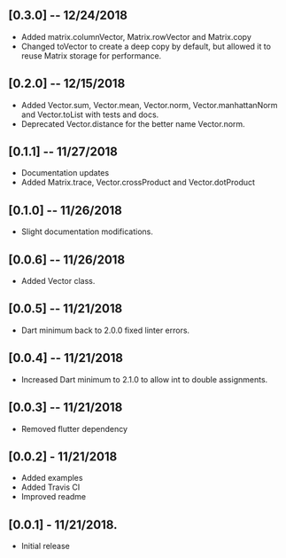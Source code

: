 ## [0.3.0] -- 12/24/2018

* Added matrix.columnVector, Matrix.rowVector and Matrix.copy
* Changed toVector to create a deep copy by default, but allowed it to reuse Matrix storage for performance.

## [0.2.0] -- 12/15/2018

* Added Vector.sum, Vector.mean, Vector.norm, Vector.manhattanNorm and Vector.toList with tests and docs.
* Deprecated Vector.distance for the better name Vector.norm.

## [0.1.1] -- 11/27/2018

* Documentation updates
* Added Matrix.trace, Vector.crossProduct and Vector.dotProduct

## [0.1.0] -- 11/26/2018

* Slight documentation modifications.

## [0.0.6] -- 11/26/2018

* Added Vector class.

## [0.0.5] -- 11/21/2018

* Dart minimum back to 2.0.0 fixed linter errors.

## [0.0.4] -- 11/21/2018

* Increased Dart minimum to 2.1.0 to allow int to double assignments.

## [0.0.3] -- 11/21/2018

* Removed flutter dependency

## [0.0.2] - 11/21/2018

* Added examples
* Added Travis CI
* Improved readme

## [0.0.1] - 11/21/2018.

* Initial release

